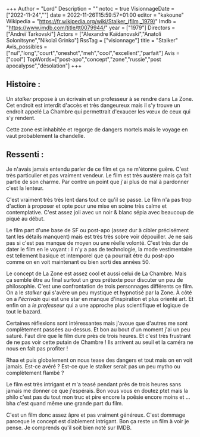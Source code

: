 +++
Author = "Lord"
Description = ""
notoc = true
VisionnageDate = ["2022-11-24",""]
date = 2022-11-26T15:59:57+01:00
editor = "kakoune"
Wikipedia = "https://fr.wikipedia.org/wiki/Stalker_(film,_1979)"
Imdb = "https://www.imdb.com/title/tt0079944/"
year = ["1979"]
Directors = ["Andreï Tarkovski"]
Actors = ["Alexandre Kaïdanovski","Anatoli Solonitsyne","Nikolaï Grinko"]
RssTag = ["visionnage"]
title = "Stalker"
Avis_possibles = ["nul","long","court","oneshot","meh","cool","excellent","parfait"]
Avis = ["cool"]
TopWords=["post-apo","concept","zone","russie","post apocalypse","désolation"]
+++
## Histoire :
Un *stalker* propose à un écrivain et un professeur à se rendre dans La Zone.
Cet endroit est interdit d'accès et très dangeureux mais il s'y trouve un endroit appelé La Chambre qui permettrait d'exaucer les vœux de ceux qui s'y rendent.

Cette zone est inhabitée et regorge de dangers mortels mais le voyage en vaut probablement la chandelle.

## Ressenti :
Je n'avais jamais entendu parler de ce film et ça ne m'étonne guère.
C'est très particulier et pas vraiment vendeur.
Le film est très austère mais ça fait partie de son charme.
Par contre un point que j'ai plus de mal à pardonner c'est la lenteur.

C'est vraiment très très lent dans tout ce qu'il se passe.
Le film n'a pas trop d'action à proposer et opte pour une mise en scène très calme et contemplative.
C'est assez joli avec un noir & blanc sépia avec beaucoup de piqué au début.

Le film part d'une base de SF ou post-apo (assez dur à cibler précisément tant les détails manquent) mais est très très sobre voir dépouiller.
Je ne sais pas si c'est pas manque de moyen ou une réelle volonté.
C'est très dur de dater le film en le voyant : il n'y a pas de technologie, la mode vestimentaire est tellement basique et intemporel que ça pourrait être du post-apo comme on en voit maintenant ou bien sorti des années 50.

Le concept de La Zone est assez cool et aussi celui de La Chambre.
Mais ça semble être au final surtout un gros prétexte pour discuter un peu de philosophie.
C'est une confrontation de trois personnages différents ce film.
On a le *stalker* qui s'avère un peu mystique et hypnotisé par la Zone.
À côté on a *l'écrivain* qui est une star en manque d'inspiration et plus orienté art.
Et enfin on a *le professeur* qui a une approche plus scientifique et logique de tout le bazard.

Certaines réflexions sont intéressantes mais j'avoue que d'autres me sont complètement passées au-dessus.
Et bon au bout d'un moment j'ai un peu saturé.
Faut dire que le film dure près de trois heures.
Et c'est très frustrant de ne pas voir cette putain de Chambre !
Ils arrivent au seuil et la caméra ne nous en fait pas profiter !

Rhaa et puis globalement on nous tease des dangers et tout mais on en voit jamais.
Est-ce avéré ?
Est-ce que le stalker serait pas un peu mytho ou complètement flambé ?

Le film est très intrigant et m'a teasé pendant près de trois heures sans jamais me donner ce que j'espérais.
Bon vous vous en doutez ptet mais la philo c'est pas du tout mon truc et pire encore la poêsie encore moins et … bha c'est quand même une grande part du film.

C'est un film donc assez âpre et pas vraiment généreux.
C'est dommage parceque le concept est diablement intrigant.
Bon ça reste un film à voir je pense.
Je comprends qu'il soit bien noté sur IMDB.

